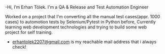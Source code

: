 -Hi, I’m Erhan Tölek. I'm a QA & Release and Test Automation Engineer

Worked on a project that I'm converting all the manual test cases(appr. 1000 cases) to automotion tests by Selenium/Pytest in Python before, Currently learning web development technologies and trying to build some web project for self training.

- erhantolek2207@gmail.com is my reachable mail address that i always check!
